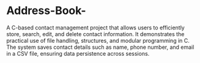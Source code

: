 # Address-Book-
A C-based contact management project that allows users to efficiently store, search, edit, and delete contact information. It demonstrates the practical use of  file handling, structures, and modular programming in C. The system saves contact details such as name, phone number, and email in a CSV file, ensuring data persistence across sessions. 
